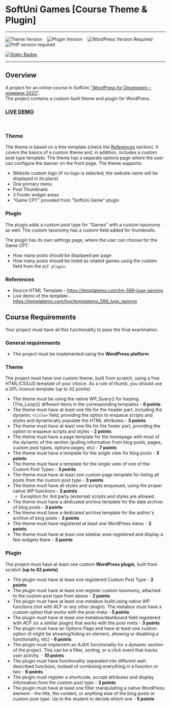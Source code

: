 # SoftUni Games [Course Theme & Plugin]

---

![Theme Version](https://img.shields.io/badge/Theme_Version-1.0.0-blue)&nbsp;&nbsp;&nbsp;
![Plugin Version](https://img.shields.io/badge/Plugin_Version-1.0.0-8A2BE2)&nbsp;&nbsp;&nbsp;
![WordPress Version Required](https://img.shields.io/badge/WordPress-6.0_or_higher-red)&nbsp;&nbsp;&nbsp;
![PHP version required](https://img.shields.io/badge/PHP-7.4_or_higher-red)

[![Static Badge](https://img.shields.io/badge/Demo_Website-Yes-168363)](https://softuni.dmarinovdev.com)

---

## Overview
A project for an online course in SoftUni ["WordPress for Developers – ноември 2023"](https://softuni.bg/trainings/4388/wordpress-for-developers-november-2023). <br>
The project contains a custom-built theme and plugin for WordPress.

### [LIVE DEMO](https://softuni.dmarinovdev.com)

&nbsp;

### Theme
The theme is based on a free template (check the [References](#references) section). 
It covers the basics of a custom theme and, in addition, includes a custom post type template. The theme has a separate options page where the user can configure the banner on the front page. 
The theme supports:
- Website custom logo (if no logo is selected, the website name will be displayed in its place)
- One primary menu
- Post Thumbnails
- 3 Footer widget areas
- "Game CPT" provided from "SoftUni Game" plugin

### Plugin
The plugin adds a custom post type for "Games" with a custom taxonomy as well. The custom taxonomy has a custom field added for thumbnails.

The plugin has its own settings page, where the user can choose for the Game CPT:
- How many posts should be displayed per page 
- How many posts should be listed as related games using the custom field from the `ACF plugin`.   

### References
* Source HTML Template - https://templatemo.com/tm-589-lugx-gaming 
* Live demo of the template - https://templatemo.com/live/templatemo_589_lugx_gaming

## Course Requirements
Your project must have all this functionality to pass the final examination.

### General requirements
* The project must be implemented using the **WordPress platform**

### Theme
The project must have one custom theme, built from scratch, using a free HTML/CSS/JS template of your choice. As a rule of thumb, you should use a GPL-licence template (up to 42 points)

* The theme must be using the native WP_Query() for looping (The_Loop()) different items in the corresponding templates - **6 points** 
* The theme must have at least one file for the header part, including the dynamic `<title>` field, providing the option to enqueue scripts and styles and dynamically populate the HTML attributes - **3 points** 
* The theme must have at least one file for the footer part, providing the option to enqueue scripts and styles - **2 points** 
* The theme must have a page template for the homepage with most of the dynamic of the section (pulling information from blog posts, pages, custom post types, options pages, etc) - **7 points** 
* The theme must have a template for the single view for blog posts - **3 points** 
* The theme must have a template for the single view of one of the Custom Post Types - **3 points** 
* The theme must have at least one custom page template for listing all posts from the custom post type - **3 points** 
* The theme must have all styles and scripts enqueued, using the proper native WP functions - **3 points** 
  * Exception for 3rd party (external) scripts and styles are allowed 
* The theme must have a dedicated archive template for the date archive of blog posts - **3 points** 
* The theme must have a dedicated archive template for the author's archive of blog posts - **3 points** 
* The theme must have registered at least one WordPress menu - **3 points** 
* The theme must have at least one sidebar area registered and display a few widgets there - **3 points**

### Plugin
The project must have at least one custom **WordPress plugin**, built from scratch **(up to 42 points)**

* The plugin must have at least one registered Custom Post Type - **2 points**
* The plugin must have at least one register custom taxonomy, attached to the custom post type from above - **2 points** 
* The plugin must have at least one metabox build using native WP functions (not with ACF or any other plugin). The metabox must have a custom option that works with the post-meta - **5 points** 
* The plugin must have at least one metabox/dashboard field registered with ACF (or a similar plugin) that works with the post-meta - **3 points** 
* The plugin must have an Options Page and have at least one custom option (it might be showing/hiding an element, allowing or disabling a functionality, etc) - **6 points** 
* The plugin must implement an AJAX functionality for a dynamic section of the project. This can be a filter, sorting, or a click event that tracks user activity. - **10 points** 
* The plugin must have functionality separated into different well-described functions, instead of combining everything in a function or two - **6 points** 
* The plugin must register a shortcode, accept attributes and display information from the custom post type - **3 points** 
* The plugin must have at least one filter manipulating a native WordPress element - the title, the content, or anything else of the blog posts or custom post type. Up to the student to decide which one - **5 points**
